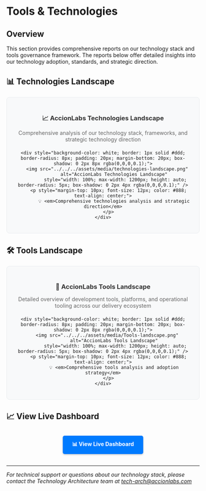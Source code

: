 # Tools & Technologies

## Overview

This section provides comprehensive reports on our technology stack and tools governance framework. The reports below offer detailed insights into our technology adoption, standards, and strategic direction.

## 📊 Technologies Landscape

<div style="text-align: center; margin: 20px 0; padding: 20px; background-color: #f8f9fa; border-radius: 8px; border: 1px solid #e9ecef;">
    <div style="margin-bottom: 15px;">
        <h3 style="color: #333; margin-bottom: 10px;">📈 AccionLabs Technologies Landscape</h3>
        <p style="color: #666; margin-bottom: 20px;">Comprehensive analysis of our technology stack, frameworks, and strategic technology direction</p>
    </div>
    
    <div style="background-color: white; border: 1px solid #ddd; border-radius: 8px; padding: 20px; margin-bottom: 20px; box-shadow: 0 2px 8px rgba(0,0,0,0.1);">
        <img src="../../../assets/media/technologies-landscape.png" 
             alt="AccionLabs Technologies Landscape" 
             style="width: 100%; max-width: 1200px; height: auto; border-radius: 5px; box-shadow: 0 2px 4px rgba(0,0,0,0.1);" />
        <p style="margin-top: 10px; font-size: 12px; color: #888; text-align: center;">
            💡 <em>Comprehensive technologies analysis and strategic direction</em>
        </p>
    </div>
</div>

## 🛠️ Tools Landscape

<div style="text-align: center; margin: 20px 0; padding: 20px; background-color: #f8f9fa; border-radius: 8px; border: 1px solid #e9ecef;">
    <div style="margin-bottom: 15px;">
        <h3 style="color: #333; margin-bottom: 10px;">🔧 AccionLabs Tools Landscape</h3>
        <p style="color: #666; margin-bottom: 20px;">Detailed overview of development tools, platforms, and operational tooling across our delivery ecosystem</p>
    </div>
    
    <div style="background-color: white; border: 1px solid #ddd; border-radius: 8px; padding: 20px; margin-bottom: 20px; box-shadow: 0 2px 8px rgba(0,0,0,0.1);">
        <img src="../../../assets/media/Tools-landscape.png" 
             alt="AccionLabs Tools Landscape" 
             style="width: 100%; max-width: 1200px; height: auto; border-radius: 5px; box-shadow: 0 2px 4px rgba(0,0,0,0.1);" />
        <p style="margin-top: 10px; font-size: 12px; color: #888; text-align: center;">
            💡 <em>Comprehensive tools analysis and adoption strategy</em>
        </p>
    </div>
</div>

## 📈 View Live Dashboard

<div style="text-align: center; margin: 30px 0;">
    <a href="https://lookerstudio.google.com/s/j5NP0tcWUO0" 
       target="_blank" 
       style="display: inline-block; padding: 12px 24px; background-color: #007bff; color: white; text-decoration: none; border-radius: 5px; font-weight: bold; box-shadow: 0 2px 4px rgba(0,0,0,0.2); transition: background-color 0.3s;">
        📊 View Live Dashboard
    </a>
</div>

---

*For technical support or questions about our technology stack, please contact the Technology Architecture team at tech-arch@accionlabs.com*